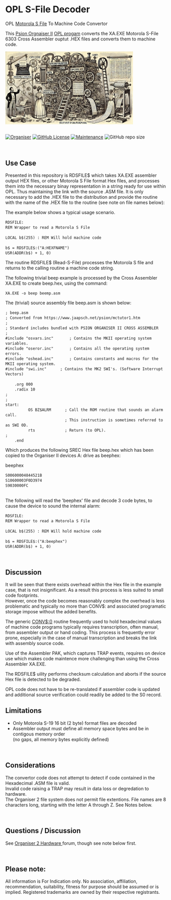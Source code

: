 # OPL S-File Decoder
OPL <a href="https://en.wikipedia.org/wiki/SREC_(file_format)">Motorola S File</a> To Machine Code Convertor

This <a href="https://en.wikipedia.org/wiki/Psion_Organiser">Psion Orgnaiser II</a> <a href="https://en.wikipedia.org/wiki/Open_Programming_Language">OPL progam</a> converts the XA.EXE Motorola S-File 6303 Cross Assembler ouptut .HEX files and converts them to machine code.

<div align="center">
  <div style="display: flex; align-items: flex-start;">
  <img src="https://github.com/nofitnessforpurpose/OPL-S-FILE-DECODER/blob/main/images/ReadSFile.png?raw=true" width="400px" alt="NotFitForPurpose Contraption 01. Image copyright (c) 20 December 2024 nofitnessforpurpose All Rights Reserved">
  </div>
</div>
<BR>

[![Organiser](https://img.shields.io/badge/gadget-Organiser_II-blueviolet.svg?%3D&style=flat-square)](https://en.wikipedia.org/wiki/Psion_Organiser)
[![GitHub License](https://img.shields.io/github/license/nofitnessforpurpose/OPL-S-FILE-DECODER?style=flat-square)](https://github.com/nofitnessforpurpose/TopSlotCase/blob/main/LICENSE)
[![Maintenance](https://img.shields.io/badge/maintained%3F-yes-green.svg?style=flat-square)](https://github.com/nofitnessforpurpose/TopSlotCase/graphs/commit-activity)
![GitHub repo size](https://img.shields.io/github/repo-size/nofitnessforpurpose/OPL-S-FILE-DECODER?style=flat-square)

<br>  

## Use Case
Presented in this repository is RDSFILE$ which takes XA.EXE assembler output HEX files, or other Motorola S File format Hex files, and processes them into the necessary binay 
representation in a string ready for use within OPL. Thus maintaining the link with the source .ASM file. It is only necessary to add the .HEX file to the distribution and provide 
the routine with the name of the .HEX file to the routine (see note on file names below):

The example below shows a typical usage scenario. 

```BASIC
RDSFILE:
REM Wrapper to read a Motorola S File

LOCAL b$(255) : REM Will hold machine code

b$ = RDSFILE$:("A:HEXFNAME")
USR(ADDR(b$) + 1, 0)
```

The routine RDSFILE$ (Read-S-File) processes the Motorola S file and returns to the calling routine a machine code string.

The following trivial beep example is processed by the Cross Assembler XA.EXE to create beep.hex, using the command:

```
XA.EXE -o beep beemp.asm
```

The (trivial) source assembly file beep.asm is shown below:

```
; beep.asm
; Converted from https://www.jaapsch.net/psion/mctutor1.htm
;
; Standard includes bundled with PSION ORGANISER II CROSS ASSEMBLER
;
#include "osvars.inc"		; Contains the MKII operating system variables.
#include "oseror.inc"		; Contains all the operating system errors.
#include "oshead.inc"		; Contains constants and macros for the MKII operating system.
#include "swi.inc"		; Contains the MK2 SWI's. (Software Interrupt Vectors)

	.org 000  
	.radix 10  
;  
;  
start:  
          OS BZ$ALRM      ; Call the ROM routine that sounds an alarm call.  
                          ; This instruction is sometimes referred to as SWI 0D.  
          rts             ; Return (to OPL).  
;  
	.end  
```

Which produces the following SREC Hex file beep.hex which has been copied to the Organiser II devices A: drive as beephex:

beephex

```
S00600004844521B  
S10600003F0D3974  
S9030000FC  
```

<BR>
The following will read the 'beephex' file and decode 3 code bytes, to cause the device to sound the internal alarm:

```BASIC
RDSFILE:
REM Wrapper to read a Motorola S File

LOCAL b$(255) : REM Will hold machine code

b$ = RDSFILE$:("A:beephex")
USR(ADDR(b$) + 1, 0)
```

<BR>

## Discussion  
It will be seen that there exists overhead within the Hex file in the example case, that is not insignificant. As a result this process is less suited to small code footprints.  
However, once the code becomes reasonably complex the overhead is less problematic and typically no more than CONV$: and associated programatic storage impose without the added benefits.

The generic <a href="https://www.jaapsch.net/psion/mctutor1.htm">CONV$:()</a> routine frequently used to hold hexadecimal values of machine code programs typically requires transcription, often manual, from assembler output or hand coding.
This process is frequently error prone, especially in the case of manual transcription and breaks the link with assembly source code.

Use of the Assembler PAK, which captures TRAP events, requires on device use which makes code maintence more challenging than using the Cross Assembler XA.EXE.

The RDSFILE$ uility performs checksum calculation and aborts if the source Hex file is detected to be degraded.

OPL code does not have to be re-translated if assembler code is updated and additional source verification could readily be added to the S0 record.
<BR>

## Limitations  
- Only Motorola S-19 16 bit (2 byte) format files are decoded  
- Assembler output must define all memory space bytes and be in contigous memory order  
  (no gaps, all memory bytes explicitly defined)

<BR>

## Considerations
The convertor code does not attempt to detect if code contained in the Hexadecimal .ASM file is valid.  
Invalid code raising a TRAP may result in data loss or degredation to hardware.  
The Organiser 2 file system does not permit file extentions. File names are 8 characters long, starting with the letter A through Z.
See Notes below.  

<BR>

## Questions / Discussion
See <a target="_blank" rel="noopener noreferrer" href="https://www.organiser2.com/"> Organiser 2 Hardware </a> forum, though see note below first.


<BR>

## Please note:  
All information is For Indication only.
No association, affiliation, recommendation, suitability, fitness for purpose should be assumed or is implied.
Registered trademarks are owned by their respective registrants.
